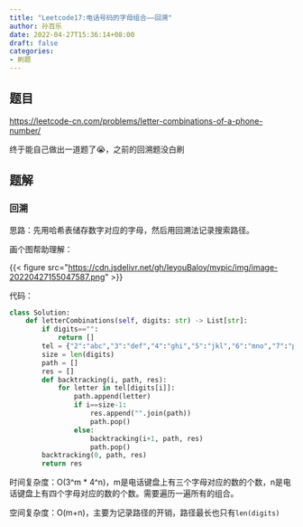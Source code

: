 ```yaml
---
title: "Leetcode17:电话号码的字母组合——回溯"
author: 孙百乐
date: 2022-04-27T15:36:14+08:00
draft: false
categories: 
- 刷题
---
```


## 题目

https://leetcode-cn.com/problems/letter-combinations-of-a-phone-number/

终于能自己做出一道题了😭，之前的回溯题没白刷

## 题解

### 回溯

思路：先用哈希表储存数字对应的字母，然后用回溯法记录搜索路径。

画个图帮助理解：

{{< figure src="https://cdn.jsdelivr.net/gh/leyouBaloy/mypic/img/image-20220427155047587.png" >}}



代码：

```python
class Solution:
    def letterCombinations(self, digits: str) -> List[str]:
        if digits=="":
            return []
        tel = {"2":"abc","3":"def","4":"ghi","5":"jkl","6":"mno","7":"pqrs","8":"tuv","9":"wxyz"}
        size = len(digits)
        path = []
        res = []
        def backtracking(i, path, res):
            for letter in tel[digits[i]]:
                path.append(letter)
                if i==size-1:
                    res.append("".join(path))
                    path.pop()
                else:
                    backtracking(i+1, path, res)
                    path.pop()
        backtracking(0, path, res)
        return res
```

时间复杂度：O(3^m * 4^n)，m是电话键盘上有三个字母对应的数的个数，n是电话键盘上有四个字母对应的数的个数。需要遍历一遍所有的组合。

空间复杂度：O(m+n)，主要为记录路径的开销，路径最长也只有`len(digits)`
